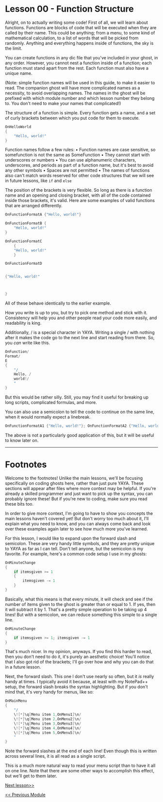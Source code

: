 # Lesson 00 - Function Structure

Alright, on to actually writing some code! First of all, we will learn about functions. Functions are blocks of code that will be executed when they are called by their name. This could be anything; from a menu, to some kind of mathematical calculation, to a list of words that will be picked from randomly. Anything and everything happens inside of functions, the sky is the limit.

You can create functions in any dic file that you've included in your ghost, in any order. However, you cannot nest a function inside of a function; each function must stand apart from the rest. Each function must also have a unique name.

(Note: simple function names will be used in this guide, to make it easier to read. The companion ghost will have more complicated names as a necessity, to avoid overlapping names. The names in the ghost will be prefixed with which module number and which lesson number they belong to. You don't need to make your names that complicated!)

The structure of a function is simple. Every function gets a name, and a set of curly brackets between which you put code for them to execute.

```c
OnHelloWorld
{
	"Hello, world!"
}
```

Function names follow a few rules:
	• Function names are case sensitive, so somefunction is not the same as SomeFunction
	• They cannot start with underscores or numbers
	• You can use alphanumeric characters, underscores, and periods as part of a function name, but it's best to avoid any other symbols
	• Spaces are not permitted
	• The names of functions also can't match words reserved for other code structures that we will see in future lessons, like `if` and `else`


The position of the brackets is very flexible. So long as there is a function name and an opening and closing bracket, with all of the code contained inside those brackets, it's valid. Here are some examples of valid functions that are arranged differently.

```c
OnFunctionFormatA {"Hello, world!"}

OnFunctionFormatB {
	"Hello, world!"
}

OnFunctionFormatC
	{
	"Hello, world!"
	}

OnFunctionFormatD


{"Hello, world!"



}
```

All of these behave identically to the earlier example.

How you write is up to you, but try to pick one method and stick with it. Consistency will help you and other people read your code more easily, and readability is king.


Additionally, / is a special character in YAYA. Writing a single / with nothing after it makes the code go to the next line and start reading from there. So, you _can_ write like this.

```c
OnFunction/
Format/
E
{
	"/
	Hello, /
	world!/
	"
}
```

But this would be rather silly. Still, you may find it useful for breaking up long scripts, complicated formulas, and more.

You can also use a semicolon to tell the code to continue on the same line, when it would normally expect a linebreak.

```c
OnFunctionFormatA1 {"Hello, world!"}; OnFunctionFormatA2 {"Hello, world!"}
```

The above is not a particularly good application of this, but it will be useful to know later on.

---

# Footnotes

Welcome to the footnotes! Unlike the main lessons, we'll be focusing specifically on coding ghosts here, rather than just pure YAYA. These sections will appear after files where more context may be helpful. If you're already a skilled programmer and just want to pick up the syntax, you can probably ignore these! But if you're new to coding, make sure you read these bits too.

In order to give more context, I'm going to have to show you concepts the main lessons haven't covered yet! But don't worry too much about it, I'll explain what you need to know, and you can always come back and look over these examples again later to see how much more you've learned.

For this lesson, I would like to expand upon the forward slash and semicolon. These are very handy little symbols, and they are pretty unique to YAYA as far as I can tell. Don't tell anyone, but the semicolon is my favorite. For example, here's a common code setup I use in my ghosts:

```c
OnMinuteChange
{
	if itemsgiven >= 1
	{
		itemsgiven -= 1
	}
}
```

Basically, what this means is that every minute, it will check and see if the number of items given to the ghost is greater than or equal to 1. If yes, then it will subtract it by 1. That's a pretty simple operation to be taking up 4 lines! But with a semicolon, we can reduce something this simple to a single line.

```c
OnMinuteChange
{
	if itemsgiven >= 1; itemsgiven -= 1
}
```

That's much nicer. In my opinion, anyways. If you find this harder to read, then you don't need to do it, it's purely an aesthetic choice! You'll notice that I also got rid of the brackets; I'll go over how and why you can do that in a future lesson.

Next, the forward slash. This one I don't use nearly so often, but it _is_ really handy at times. I typically avoid it because, at least with my NotePad++ setup, the forward slash breaks the syntax highlighting. But if you don't mind that, it's very handy for menus, like so:

```c
OnMainMenu
{
	"/
	\![*]\q[Menu item 1,OnMenu1]\n/
	\![*]\q[Menu item 2,OnMenu2]\n/
	\![*]\q[Menu item 3,OnMenu3]\n/
	\![*]\q[Menu item 4,OnMenu4]\n/
	\![*]\q[Menu item 5,OnMenu5]\n/
	"
}
```

Note the forward slashes at the end of each line! Even though this is written across several lines, it is all read as a single script.

This is a much more natural way to read your menu script than to have it all on one line. Note that there are some other ways to accomplish this effect, but we'll get to them later.

[Next lesson>>](https://github.com/Zichqec/YAYA_Fundamentals/blob/main/Module%201%20-%20Basic%20Building%20Blocks/01%20-%20Calling%20Functions.md)

[<< Previous Module](https://github.com/Zichqec/YAYA_Fundamentals/blob/main/Module%200%20-%20Overview/X%20-%20Footnotes.md)